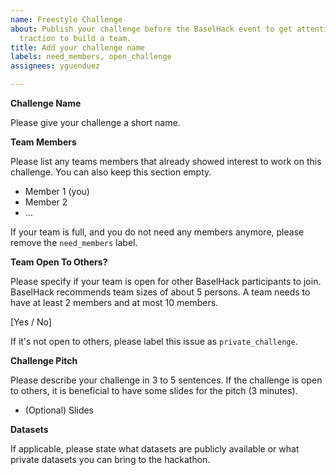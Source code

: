 ```yaml
---
name: Freestyle Challenge
about: Publish your challenge before the BaselHack event to get attention and initial
  traction to build a team.
title: Add your challenge name
labels: need_members, open_challenge
assignees: yguenduez

---
```


**Challenge Name**

Please give your challenge a short name.

**Team Members**

Please list any teams members that already showed interest to work on this challenge. You can also keep this section empty.

- Member 1 (you)
- Member 2
- ...

If your team is full, and you do not need any members anymore, please remove the `need_members` label.

**Team Open To Others?**

Please specify if your team is open for other BaselHack participants to join. BaselHack recommends team sizes of about 5 persons. A team needs to have at least 2 members and at most 10 members.

[Yes / No]

If it's not open to others, please label this issue as `private_challenge`.

**Challenge Pitch**

Please describe your challenge in 3 to 5 sentences.
If the challenge is open to others, it is beneficial to have some slides for the pitch (3 minutes).

- (Optional) Slides

**Datasets**

If applicable, please state what datasets are publicly available or what private datasets you can bring to the hackathon.

